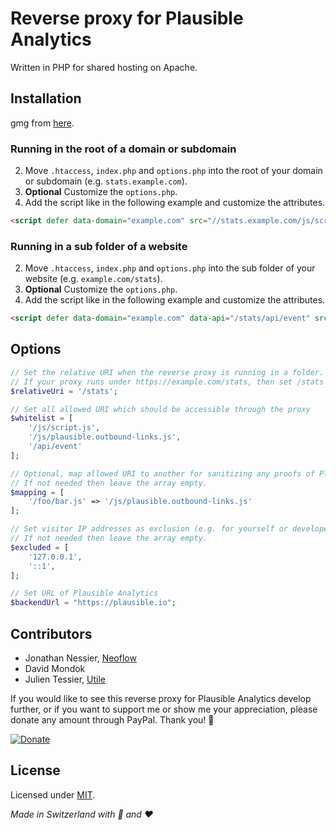 # Reverse proxy for Plausible Analytics

Written in PHP for shared hosting on Apache.

## Installation

gmg   from [here](https://github.com/Neoflow/ReverseProxy-PlausibleAnalytics/releases/).

### Running in the root of a domain or subdomain

2. Move `.htaccess`, `index.php` and `options.php` into the root of your domain or subdomain (e.g. `stats.example.com`).
3. **Optional** Customize the `options.php`.
4. Add the script like in the following example and customize the attributes.

```html
<script defer data-domain="example.com" src="//stats.example.com/js/script.js"></script>
```

### Running in a sub folder of a website

2. Move `.htaccess`, `index.php` and `options.php` into the sub folder of your website (e.g. `example.com/stats`).
3. **Optional** Customize the `options.php`.
4. Add the script like in the following example and customize the attributes.

```html
<script defer data-domain="example.com" data-api="/stats/api/event" src="/stats/js/script.js"></script>
```

## Options

```php
// Set the relative URI when the reverse proxy is running in a folder.
// If your proxy runs under https://example.com/stats, then set /stats as relative URI and otherwise just leave the string blank.
$relativeUri = '/stats';

// Set all allowed URI which should be accessible through the proxy
$whitelist = [
    '/js/script.js',
    '/js/plausible.outbound-links.js',
    '/api/event'
];

// Optional, map allowed URI to another for sanitizing any proofs of Plausible Analytics in the URI.
// If not needed then leave the array empty.
$mapping = [
    '/foo/bar.js' => '/js/plausible.outbound-links.js'
];

// Set visitor IP addresses as exclusion (e.g. for yourself or developers)
// If not needed then leave the array empty.
$excluded = [
    '127.0.0.1',
    '::1',
];

// Set URL of Plausible Analytics
$backendUrl = "https://plausible.io";
```

## Contributors

* Jonathan Nessier, [Neoflow](https://www.neoflow.ch)
* David Mondok
* Julien Tessier, [Utile](https://www.utile.co)

If you would like to see this reverse proxy for Plausible Analytics develop further, or if you want to support me or
show me your appreciation, please
donate any amount through PayPal. Thank you! :beers:

[![Donate](https://img.shields.io/badge/Donate-paypal-blue)](https://www.paypal.me/JonathanNessier)

## License

Licensed under [MIT](LICENSE).

*Made in Switzerland with :cheese: and :heart:*
